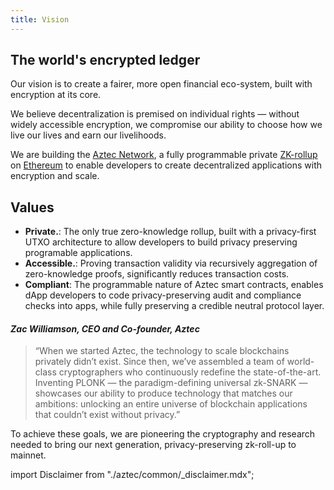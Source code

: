 ```yaml
---
title: Vision
---
```


## The world's encrypted ledger

Our vision is to create a fairer, more open financial eco-system, built with encryption at its core.

We believe decentralization is premised on individual rights — without widely accessible encryption, we compromise our ability to choose how we live our lives and earn our livelihoods.

We are building the [Aztec Network](https://aztec.network/), a fully programmable private [ZK-rollup](https://ethereum.org/en/developers/docs/scaling/zk-rollups/) on [Ethereum](https://ethereum.org/) to enable developers to create decentralized applications with encryption and scale.

## Values

- **Private.**: The only true zero-knowledge rollup, built with a privacy-first UTXO architecture to allow developers to build privacy preserving programable applications.
- **Accessible.**: Proving transaction validity via recursively aggregation of zero-knowledge proofs, significantly reduces transaction costs.
- **Compliant**: The programmable nature of Aztec smart contracts, enables dApp developers to code privacy-preserving audit and compliance checks into apps, while fully preserving a credible neutral protocol layer.

#### _Zac Williamson, CEO and Co-founder, Aztec_

> “When we started Aztec, the technology to scale blockchains privately didn’t exist. Since then, we’ve assembled a team of world-class cryptographers who continuously redefine the state-of-the-art. Inventing PLONK — the paradigm-defining universal zk-SNARK — showcases our ability to produce technology that matches our ambitions: unlocking an entire universe of blockchain applications that couldn’t exist without privacy.”

To achieve these goals, we are pioneering the cryptography and research needed to bring our next generation, privacy-preserving zk-roll-up to mainnet.

import Disclaimer from "./aztec/common/\_disclaimer.mdx";
<Disclaimer/>
